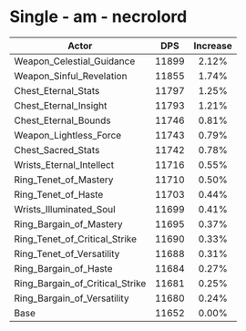 # Single - am - necrolord
| Actor | DPS | Increase |
|---|:---:|:---:|
|Weapon_Celestial_Guidance|11899|2.12%|
|Weapon_Sinful_Revelation|11855|1.74%|
|Chest_Eternal_Stats|11797|1.25%|
|Chest_Eternal_Insight|11793|1.21%|
|Chest_Eternal_Bounds|11746|0.81%|
|Weapon_Lightless_Force|11743|0.79%|
|Chest_Sacred_Stats|11742|0.78%|
|Wrists_Eternal_Intellect|11716|0.55%|
|Ring_Tenet_of_Mastery|11710|0.50%|
|Ring_Tenet_of_Haste|11703|0.44%|
|Wrists_Illuminated_Soul|11699|0.41%|
|Ring_Bargain_of_Mastery|11695|0.37%|
|Ring_Tenet_of_Critical_Strike|11690|0.33%|
|Ring_Tenet_of_Versatility|11688|0.31%|
|Ring_Bargain_of_Haste|11684|0.27%|
|Ring_Bargain_of_Critical_Strike|11681|0.25%|
|Ring_Bargain_of_Versatility|11680|0.24%|
|Base|11652|0.00%|
